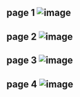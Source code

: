page 1
![image](https://user-images.githubusercontent.com/130117169/236103988-933cabf0-6e17-4d31-99fe-a116e03193f6.png)
---
page 2
![image](https://user-images.githubusercontent.com/130117169/236104017-5d157bb8-9f84-430d-922f-28f823350777.png)
---
page 3
![image](https://user-images.githubusercontent.com/130117169/236104045-09831495-70f5-4d67-aaad-eb4dca1e2a21.png)
---
page 4
![image](https://github.com/SU-sumico/edsj/assets/130117169/902800fa-9f3e-4165-afa1-39b7f23e1560)
---

